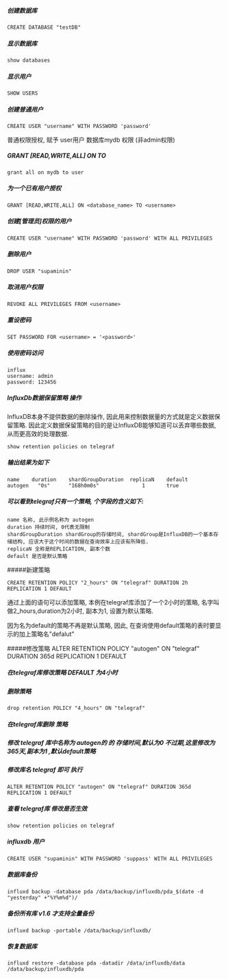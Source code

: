 ##### 创建数据库
```
CREATE DATABASE "testDB"
```
##### 显示数据库
```
show databases
```

##### 显示用户
```
SHOW USERS
```

##### 创建普通用户
```
CREATE USER "username" WITH PASSWORD 'password'
```

普通权限授权, 赋予 user用户 数据库mydb 权限 (非admin权限)
##### GRANT [READ,WRITE,ALL] ON TO 
```
grant all on mydb to user
```

##### 为一个已有用户授权
```
GRANT [READ,WRITE,ALL] ON <database_name> TO <username>
```

##### 创建[管理员]权限的用户
```
CREATE USER "username" WITH PASSWORD 'password' WITH ALL PRIVILEGES
```
##### 删除用户
```
DROP USER "supaminin"
```

##### 取消用户权限
```
REVOKE ALL PRIVILEGES FROM <username>
```

##### 重设密码
```
SET PASSWORD FOR <username> = '<password>'
```


##### 使用密码访问
```
influx
username: admin
password: 123456 
```

##### InfluxDb数据保留策略 操作
InfluxDB本身不提供数据的删除操作, 因此用来控制数据量的方式就是定义数据保留策略.
因此定义数据保留策略的目的是让InfluxDB能够知道可以丢弃哪些数据, 从而更高效的处理数据.
```
show retention policies on telegraf
```
##### 输出结果为如下
```
name	duration	shardGroupDuration	replicaN	default
autogen	  "0s"	    "168h0m0s"	            1	    true
```
##### 可以看到telegraf只有一个策略, 个字段的含义如下:
```
name 名称, 此示例名称为 autogen
duration 持续时间, 0代表无限制
shardGroupDuration shardGroup的存储时间, shardGroup是InfluxDB的一个基本存储结构, 应该大于这个时间的数据在查询效率上应该有所降低.
replicaN 全称是REPLICATION, 副本个数
default 是否是默认策略
```
#####新建策略
```
CREATE RETENTION POLICY "2_hours" ON "telegraf" DURATION 2h REPLICATION 1 DEFAULT
```
通过上面的语句可以添加策略, 本例在telegraf库添加了一个2小时的策略, 名字叫做2_hours,duration为2小时, 副本为1, 设置为默认策略.

因为名为default的策略不再是默认策略, 因此, 在查询使用default策略的表时要显示的加上策略名"defalut"

#####修改策略
ALTER RETENTION POLICY "autogen" ON "telegraf" DURATION 365d REPLICATION 1 DEFAULT
##### 在telegraf库修改策略 DEFAULT 为4小时

##### 删除策略 
```
drop retention POLICY "4_hours" ON "telegraf"
```
##### 在telegraf库删除  策略 


##### 修改 telegraf 库中名称为 autogen的 的 存储时间,默认为0 不过期,这里修改为365天,副本为1 ,默认default策略
##### 修改库名 telegraf 即可 执行
```
ALTER RETENTION POLICY "autogen" ON "telegraf" DURATION 365d REPLICATION 1 DEFAULT
```

##### 查看 telegraf库 修改是否生效
```
show retention policies on telegraf
```


##### influxdb 用户
```
CREATE USER "supaminin" WITH PASSWORD 'suppass' WITH ALL PRIVILEGES
```

##### 数据库备份
```
influxd backup -database pda /data/backup/influxdb/pda_$(date -d "yesterday" +"%Y%m%d")/
```

##### 备份所有库 v1.6 才支持全量备份
```
influxd backup -portable /data/backup/influxdb/
```

##### 恢复数据库
```
influxd restore -database pda -datadir /data/influxdb/data /data/backup/influxdb/pda
```
